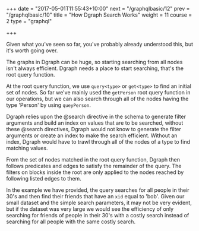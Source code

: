 +++
date = "2017-05-01T11:55:43+10:00"
next = "/graphqlbasic/12"
prev = "/graphqlbasic/10"
title = "How Dgraph Search Works"
weight = 11
course = 2
type = "graphql"

+++

Given what you've seen so far, you've probably already understood this, but it's
worth going over.

The graphs in Dgraph can be huge, so starting searching from all nodes isn't
always efficient. Dgraph needs a place to start searching, that's the root query
function.

At the root query function, we use `query<type>` or `get<type>` to find an
initial set of nodes. So far we've mainly used the `getPerson` root query
function in our operations, but we can also search through all of the nodes
having the type 'Person' by using `queyPerson`.

Dgraph relies upon the @search directive in the schema to generate filter
arguments and build an index on values that are to be searched, without these
@search directives, Dgraph would not know to generate the filter arguments or
create an index to make the search efficient. Without an index, Dgraph would
have to trawl through all of the nodes of a type to find matching values.

From the set of nodes matched in the root query function, Dgraph then follows
predicates and edges to satisfy the remainder of the query. The filters on
blocks inside the root are only applied to the nodes reached by following listed
edges to them.

In the example we have provided, the query searches for all people in their 30's
and then find their friends that have an `xid` equal to 'bob'. Given our small
dataset and the simple search parameters, it may not be very evident, but if the
dataset was very large we would see the efficiency of only searching for friends
of people in their 30's with a costly search instead of searching for all people
with the same costly search.
